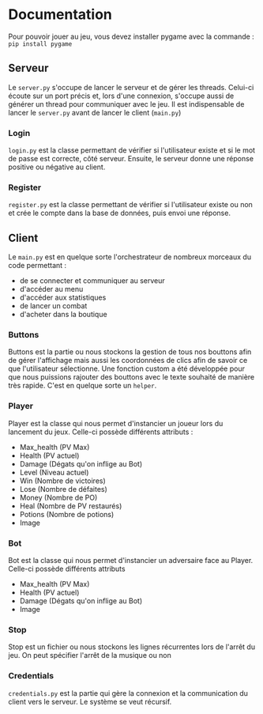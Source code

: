 # Documentation

Pour pouvoir jouer au jeu, vous devez installer pygame avec la commande : `pip install pygame`

## Serveur

Le `server.py` s'occupe de lancer le serveur et de gérer les threads. Celui-ci écoute sur un port précis et, lors d'une connexion, s'occupe aussi de générer un thread pour communiquer avec le jeu.
Il est indispensable de lancer le `server.py` avant de lancer le client (`main.py`)

### Login

`login.py` est la classe permettant de vérifier si l'utilisateur existe et si le mot de passe est correcte, côté serveur. Ensuite, le serveur donne une réponse positive ou négative au client.

### Register

`register.py` est la classe permettant de vérifier si l'utilisateur existe ou non et crée le compte dans la base de données, puis envoi une réponse.

## Client

Le `main.py` est en quelque sorte l'orchestrateur de nombreux morceaux du code permettant :
- de se connecter et communiquer au serveur
- d'accéder au menu
- d'accéder aux statistiques
- de lancer un combat
- d'acheter dans la boutique

### Buttons

Buttons est la partie ou nous stockons la gestion de tous nos bouttons afin de gérer l'affichage mais aussi les coordonnées de clics afin de savoir ce que l'utilisateur sélectionne. Une fonction custom a été développée pour que nous puissions rajouter des bouttons avec le texte souhaité de manière très rapide. C'est en quelque sorte un `helper`.

### Player

Player est la classe qui nous permet d'instancier un joueur lors du lancement du jeux. Celle-ci possède différents attributs :

- Max_health (PV Max)
- Health (PV actuel)
- Damage (Dégats qu'on inflige au Bot)
- Level (Niveau actuel)
- Win (Nombre de victoires)
- Lose (Nombre de défaites)
- Money (Nombre de PO)
- Heal (Nombre de PV restaurés)
- Potions (Nombre de potions)
- Image

### Bot

Bot est la classe qui nous permet d'instancier un adversaire face au Player. Celle-ci possède différents attributs

- Max_health (PV Max)
- Health (PV actuel)
- Damage (Dégats qu'on inflige au Bot)
- Image

### Stop

Stop est un fichier ou nous stockons les lignes récurrentes lors de l'arrêt du jeu. On peut spécifier l'arrêt de la musique ou non

### Credentials

`credentials.py` est la partie qui gère la connexion et la communication du client vers le serveur. Le système se veut récursif.
